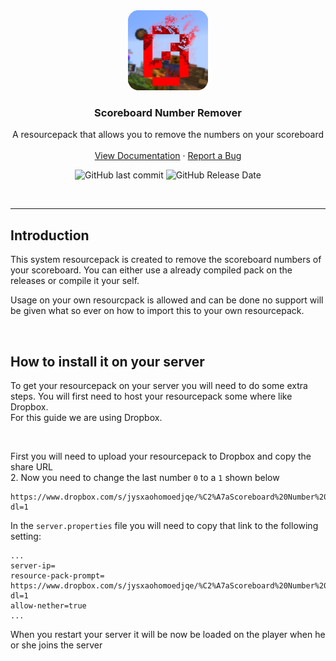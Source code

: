 <div align="center">
  <a href="https://github.com/Greazi-Times/ScoreboardNumberRemover">
    <img src="pack.png" alt="Logo" width="128" height="128">
  </a>

<h3 align="center">Scoreboard Number Remover</h3>

  <p align="center">
    A resourcepack that allows you to remove the numbers on your scoreboard
    <br />
    <br />
    <a href="https://github.com/Greazi-Times/TechsDiscordBot-V2">View Documentation</a>
    ·
    <a href="https://github.com/Greazi-Times/TechsDiscordBot-V2/issues">Report a Bug</a>
  </p>
</div>

<p align="center">
  <img alt="GitHub last commit" src="https://img.shields.io/github/last-commit/Greazi-Times/IOT_MQTT" >
  <img alt="GitHub Release Date" src="https://img.shields.io/github/release-date/Greazi-Times/IOT_MQTT">
</p>

<br/>

---

## Introduction
This system resourcepack is created to remove the scoreboard numbers of your scoreboard.
You can either use a already compiled pack on the releases or compile it your self.

Usage on your own resourcpack is allowed and can be done no support will be given what so ever on how to import this to your own resourcepack.

<br/>

## How to install it on your server
To get your resourcepack on your server you will need to do some extra steps. You will first need to host your resourcepack some where like Dropbox.
<br/>
For this guide we are using Dropbox.

<br>

First you will need to upload your resourcepack to Dropbox and copy the share URL
<br>
2. Now you need to change the last number `0` to a `1` shown below
```
https://www.dropbox.com/s/jysxaohomoedjqe/%C2%A7aScoreboard%20Number%20Remover%20%C2%A7r.zip?dl=1
```
In the `server.properties` file you will need to copy that link to the following setting:
```properties
...
server-ip=
resource-pack-prompt= https://www.dropbox.com/s/jysxaohomoedjqe/%C2%A7aScoreboard%20Number%20Remover%20%C2%A7r.zip?dl=1
allow-nether=true
...
```
When you restart your server it will be now be loaded on the player when he or she joins the server
